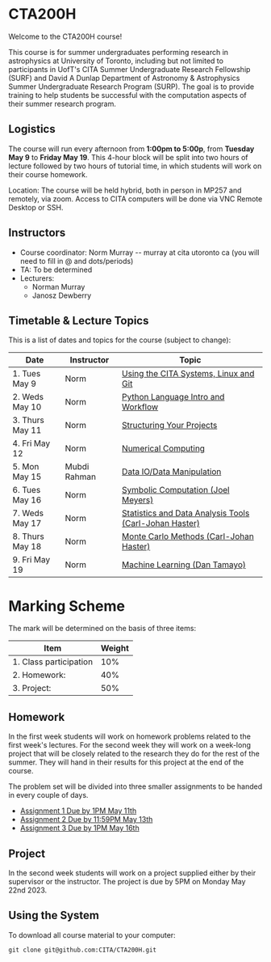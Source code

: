 # CTA200H

Welcome to the CTA200H course!

This course is for summer undergraduates performing research in astrophysics at University of Toronto, including but not limited to participants in UofT's CITA Summer Undergraduate Research Fellowship (SURF) and David A Dunlap Department of Astronomy & Astrophysics Summer Undergraduate Research Program (SURP). The goal is to provide training to help students be successful with the computation aspects of their summer research program.

## Logistics

The course will run every afternoon from **1:00pm to 5:00p**, from **Tuesday May 9** to **Friday May 19**.
This 4-hour block will be split into two hours of lecture followed by two hours of tutorial time, in which students will work on their course homework.

Location: The course will be held hybrid, both in person in MP257 and remotely, via zoom. Access to CITA computers will be done via VNC Remote Desktop or SSH.

## Instructors

* Course coordinator: Norm Murray -- murray at cita utoronto ca (you will need to fill in @ and dots/periods)
* TA: To be determined
* Lecturers:
    * Norman Murray
    * Janosz Dewberry

## Timetable & Lecture Topics

This is a list of dates and topics for the course (subject to change):

| Date | Instructor | Topic |
| ---- | ---------- | ----- |
| 1. Tues May 9 | Norm | [Using the CITA Systems, Linux and Git](lecture_1_linux_git) |
| 2. Weds May 10 | Norm | [Python Language Intro and Workflow](lecture_2_python_intro) |
| 3. Thurs May 11 | Norm | [Structuring Your Projects](lecture_3_managing_code) |
| 4. Fri May 12 | Norm | [Numerical Computing](lecture_4_numerical_python) |
| 5. Mon May 15 |	Mubdi Rahman | [Data IO/Data Manipulation](lecture_5_data_wrangling) |
| 6. Tues May 16 | Norm | [Symbolic Computation (Joel Meyers)](lecture_6_symbolic_python) |
| 7. Weds May 17 | Norm | [Statistics and Data Analysis Tools (Carl-Johan Haster)](lecture_7_statistics) |
| 8. Thurs May 18| Norm | [Monte Carlo Methods (Carl-Johan Haster)](lecture_8_monte_carlo) |
| 9. Fri May 19| Norm | [Machine Learning (Dan Tamayo)](lecture_9_machine_learning) |


# Marking Scheme

The mark will be determined on the basis of three items:

| Item                  | Weight|
| --------------------- | ----- |
|1. Class participation | 10%   |
|2. Homework:           | 40%   |
|3. Project:            | 50%   |

## Homework

In the first week students will work on homework problems related to the first week's lectures.  For the second week they will work on a week-long project that will be closely related to the research they do for the rest of the summer.  They will hand in their results for this project at the end of the course.

The problem set will be divided into three smaller assignments to be handed in every couple of days. 

* [Assignment 1 Due by 1PM May 11th](assignments/assignment_1.md)
* [Assignment 2 Due by 11:59PM May 13th](assignments/assignment_2.pdf)
* [Assignment 3 Due by 1PM May 16th](assignments/assignment_3.pdf)

## Project
In the second week students will work on a project supplied either by their supervisor or the instructor. The project is due by 5PM on Monday May 22nd 2023.

## Using the System

To download all course material to your computer:

`git clone git@github.com:CITA/CTA200H.git`
